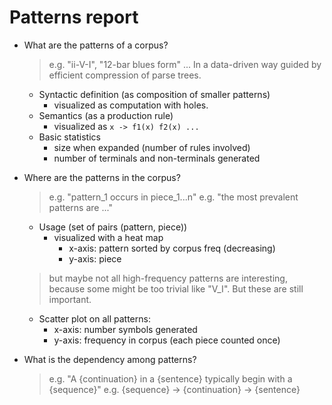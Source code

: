 # Patterns report

- What are the patterns of a corpus?
  > e.g. "ii-V-I", "12-bar blues form" ...
  > In a data-driven way guided by efficient compression of parse trees.
  - Syntactic definition (as composition of smaller patterns)
    - visualized as computation with holes.
  - Semantics (as a production rule)
    - visualized as `x -> f1(x) f2(x) ...`
  - Basic statistics 
    - size when expanded (number of rules involved)
    - number of terminals and non-terminals generated
  

- Where are the patterns in the corpus?
  > e.g. "pattern_1 occurs in piece_1...n"
  > e.g. "the most prevalent patterns are ..."
  - Usage (set of pairs (pattern, piece))
    - visualized with a heat map
      - x-axis: pattern sorted by corpus freq (decreasing)
      - y-axis: piece
  > but maybe not all high-frequency patterns are interesting, because some might be too trivial like "V_I". But these are still important.
  - Scatter plot on all patterns:
    - x-axis: number symbols generated
    - y-axis: frequency in corpus (each piece counted once)
  
- What is the dependency among patterns?
  > e.g. "A {continuation} in a {sentence} typically begin with a {sequence}"
  > e.g. {sequence} → {continuation} → {sentence}
